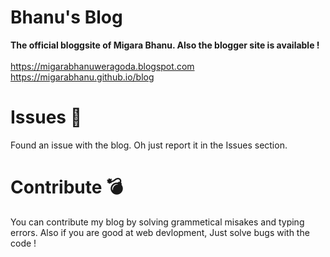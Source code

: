 # Bhanu's Blog
**The official bloggsite of Migara Bhanu.
Also the blogger site is available !**
<br>
<br>
https://migarabhanuweragoda.blogspot.com
<br>
https://migarabhanu.github.io/blog


# Issues 🥵
Found an issue with the blog. Oh just report it in the Issues section.

# Contribute 💣
You can contribute my blog by solving grammetical misakes and typing errors. Also if you are good at web devlopment, Just solve bugs with the code !


